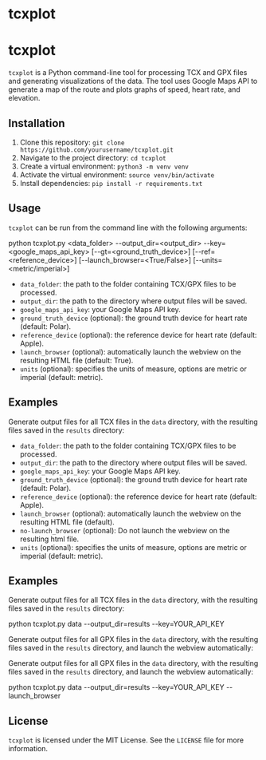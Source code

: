 # tcxplot

# tcxplot

`tcxplot` is a Python command-line tool for processing TCX and GPX files and generating visualizations of the data. The tool uses Google Maps API to generate a map of the route and plots graphs of speed, heart rate, and elevation.

## Installation

1. Clone this repository: `git clone https://github.com/yourusername/tcxplot.git`
2. Navigate to the project directory: `cd tcxplot`
3. Create a virtual environment: `python3 -m venv venv`
4. Activate the virtual environment: `source venv/bin/activate`
5. Install dependencies: `pip install -r requirements.txt`

## Usage

`tcxplot` can be run from the command line with the following arguments:

python tcxplot.py <data_folder> --output_dir=<output_dir> --key=<google_maps_api_key> [--gt=<ground_truth_device>] [--ref=<reference_device>] [--launch_browser=<True/False>] [--units=<metric/imperial>]


* `data_folder`: the path to the folder containing TCX/GPX files to be processed.
* `output_dir`: the path to the directory where output files will be saved.
* `google_maps_api_key`: your Google Maps API key.
* `ground_truth_device` (optional): the ground truth device for heart rate (default: Polar).
* `reference_device` (optional): the reference device for heart rate (default: Apple).
* `launch_browser` (optional): automatically launch the webview on the resulting HTML file (default: True).
* `units` (optional): specifies the units of measure, options are metric or imperial (default: metric).

## Examples

Generate output files for all TCX files in the `data` directory, with the resulting files saved in the `results` directory:


* `data_folder`: the path to the folder containing TCX/GPX files to be processed.
* `output_dir`: the path to the directory where output files will be saved.
* `google_maps_api_key`: your Google Maps API key.
* `ground_truth_device` (optional): the ground truth device for heart rate (default: Polar).
* `reference_device` (optional): the reference device for heart rate (default: Apple).
* `launch_browser` (optional): automatically launch the webview on the resulting HTML file (default).
* `no-launch_browser` (optional): Do not launch the webview on the resulting html file.
* `units` (optional): specifies the units of measure, options are metric or imperial (default: metric).

## Examples

Generate output files for all TCX files in the `data` directory, with the resulting files saved in the `results` directory:

python tcxplot.py data --output_dir=results --key=YOUR_API_KEY


Generate output files for all GPX files in the `data` directory, with the resulting files saved in the `results` directory, and launch the webview automatically:



Generate output files for all GPX files in the `data` directory, with the resulting files saved in the `results` directory, and launch the webview automatically:

python tcxplot.py data --output_dir=results --key=YOUR_API_KEY --launch_browser


## License

`tcxplot` is licensed under the MIT License. See the `LICENSE` file for more information.

